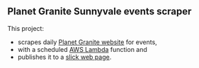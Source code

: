## Planet Granite Sunnyvale events scraper

This project:
* scrapes daily [Planet Granite website](https://planetgranite.com/sv/) for events,
* with a scheduled [AWS Lambda](https://aws.amazon.com/lambda/) function and
* publishes it to a [slick web page](https://github.com/r1cc4rdo/scraper/blob/master/html/index.html).
